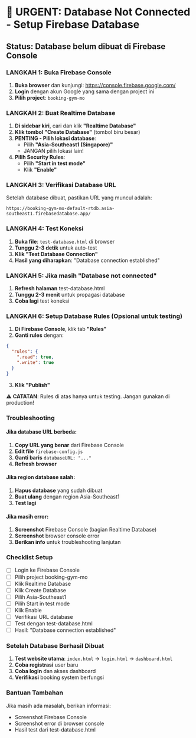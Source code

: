 # 🚨 URGENT: Database Not Connected - Setup Firebase Database

## Status: Database belum dibuat di Firebase Console

### LANGKAH 1: Buka Firebase Console
1. **Buka browser** dan kunjungi: https://console.firebase.google.com/
2. **Login** dengan akun Google yang sama dengan project ini
3. **Pilih project**: `booking-gym-mo`

### LANGKAH 2: Buat Realtime Database
1. **Di sidebar kiri**, cari dan klik **"Realtime Database"**
2. **Klik tombol "Create Database"** (tombol biru besar)
3. **PENTING - Pilih lokasi database**:
   - Pilih **"Asia-Southeast1 (Singapore)"**
   - JANGAN pilih lokasi lain!
4. **Pilih Security Rules**:
   - Pilih **"Start in test mode"**
   - Klik **"Enable"**

### LANGKAH 3: Verifikasi Database URL
Setelah database dibuat, pastikan URL yang muncul adalah:
```
https://booking-gym-mo-default-rtdb.asia-southeast1.firebasedatabase.app/
```

### LANGKAH 4: Test Koneksi
1. **Buka file**: `test-database.html` di browser
2. **Tunggu 2-3 detik** untuk auto-test
3. **Klik "Test Database Connection"**
4. **Hasil yang diharapkan**: "Database connection established"

### LANGKAH 5: Jika masih "Database not connected"
1. **Refresh halaman** test-database.html
2. **Tunggu 2-3 menit** untuk propagasi database
3. **Coba lagi** test koneksi

### LANGKAH 6: Setup Database Rules (Opsional untuk testing)
1. **Di Firebase Console**, klik tab **"Rules"**
2. **Ganti rules** dengan:
```json
{
  "rules": {
    ".read": true,
    ".write": true
  }
}
```
3. **Klik "Publish"**

⚠️ **CATATAN**: Rules di atas hanya untuk testing. Jangan gunakan di production!

### Troubleshooting

#### Jika database URL berbeda:
1. **Copy URL yang benar** dari Firebase Console
2. **Edit file** `firebase-config.js`
3. **Ganti baris** `databaseURL: "..."`
4. **Refresh browser**

#### Jika region database salah:
1. **Hapus database** yang sudah dibuat
2. **Buat ulang** dengan region Asia-Southeast1
3. **Test lagi**

#### Jika masih error:
1. **Screenshot** Firebase Console (bagian Realtime Database)
2. **Screenshot** browser console error
3. **Berikan info** untuk troubleshooting lanjutan

### Checklist Setup
- [ ] Login ke Firebase Console
- [ ] Pilih project booking-gym-mo
- [ ] Klik Realtime Database
- [ ] Klik Create Database
- [ ] Pilih Asia-Southeast1
- [ ] Pilih Start in test mode
- [ ] Klik Enable
- [ ] Verifikasi URL database
- [ ] Test dengan test-database.html
- [ ] Hasil: "Database connection established"

### Setelah Database Berhasil Dibuat
1. **Test website utama**: `index.html` → `login.html` → `dashboard.html`
2. **Coba registrasi** user baru
3. **Coba login** dan akses dashboard
4. **Verifikasi** booking system berfungsi

### Bantuan Tambahan
Jika masih ada masalah, berikan informasi:
- Screenshot Firebase Console
- Screenshot error di browser console
- Hasil test dari test-database.html 